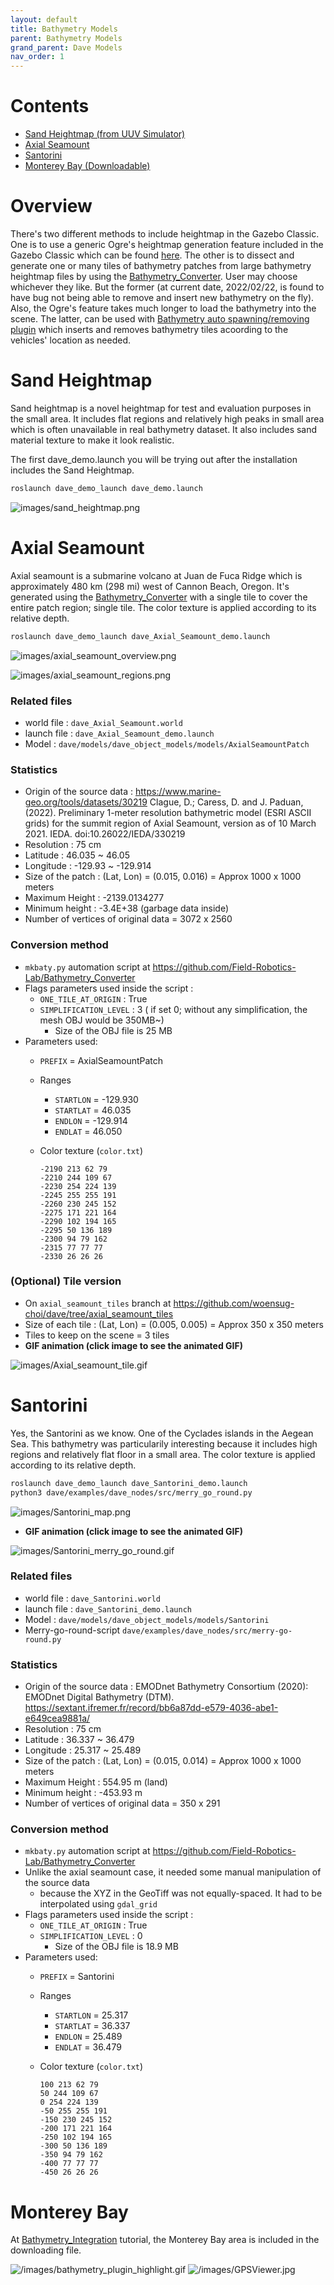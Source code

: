 ```yaml
---
layout: default
title: Bathymetry Models
parent: Bathymetry Models
grand_parent: Dave Models
nav_order: 1
---
```


# Contents

<!-- TOC generated with https://github.com/ekalinin/github-markdown-toc -->
<!--
 cat bathymetry_plugin.md | ./gh-md-toc -
-->

* [Sand Heightmap (from UUV Simulator)](#sand-heightmap)
* [Axial Seamount](#axial-seamount)
* [Santorini](#santorini)
* [Monterey Bay (Downloadable)](#monterey-bay)

# Overview

There's two different methods to include heightmap in the Gazebo Classic. One is to use a generic Ogre's heightmap generation feature included in the Gazebo Classic which can be found [here](http://gazebosim.org/tutorials/?tut=dem). The other is to dissect and generate one or many tiles of bathymetry patches from large bathymetry heightmap files by using the [Bathymetry_Converter](https://github.com/Field-Robotics-Lab/Bathymetry_Converter). User may choose whichever they like. But the former (at current date, 2022/02/22, is found to have bug not being able to remove and insert new bathymetry on the fly). Also, the Ogre's feature takes much longer to load the bathymetry into the scene. The latter, can be used with [Bathymetry auto spawning/removing plugin](/dave.doc/contents/dave_env/Bathymetry-Integration) which inserts and removes bathymetry tiles acoording to the vehicles' location as needed.

# Sand Heightmap

Sand heightmap is a novel heightmap for test and evaluation purposes in the small area. It includes flat regions and relatively high peaks in small area which is often unavailable in real bathymetry dataset. It also includes sand material texture to make it look realistic.

The first dave_demo.launch you will be trying out after the installation includes the Sand Heightmap.

```bash
roslaunch dave_demo_launch dave_demo.launch
```

![images/sand_heightmap.png](../images/sand_heightmap.png)


# Axial Seamount

Axial seamount is a submarine volcano at Juan de Fuca Ridge which is approximately 480 km (298 mi) west of Cannon Beach, Oregon. It's generated using the [Bathymetry_Converter](https://github.com/Field-Robotics-Lab/Bathymetry_Converter) with a single tile to cover the entire patch region; single tile. The color texture is applied according to its relative depth.

```bash
roslaunch dave_demo_launch dave_Axial_Seamount_demo.launch
```

![images/axial_seamount_overview.png](../images/axial_seamount_overview.png)

![images/axial_seamount_regions.png](../images/axial_seamount_regions.png)

### Related files
- world file : `dave_Axial_Seamount.world`
- launch file : `dave_Axial_Seamount_demo.launch`
- Model : `dave/models/dave_object_models/models/AxialSeamountPatch`

### Statistics
- Origin of the source data : https://www.marine-geo.org/tools/datasets/30219
    Clague, D.; Caress, D. and J. Paduan, (2022). Preliminary 1-meter resolution
    bathymetric model (ESRI ASCII grids) for the summit region of Axial
    Seamount, version as of 10 March 2021. IEDA. doi:10.26022/IEDA/330219
- Resolution : 75 cm
- Latitude : 46.035 ~ 46.05
- Longitude : -129.93 ~ -129.914
- Size of the patch : (Lat, Lon) = (0.015, 0.016) = Approx 1000 x 1000 meters
- Maximum Height : -2139.0134277
- Minimum height : -3.4E+38 (garbage data inside)
- Number of vertices of original data = 3072 x 2560

### Conversion method
- `mkbaty.py` automation script at https://github.com/Field-Robotics-Lab/Bathymetry_Converter
- Flags parameters used inside the script :
   - `ONE_TILE_AT_ORIGIN` : True
   - `SIMPLIFICATION_LEVEL` : 3 ( if set 0; without any simplification, the mesh OBJ would be 350MB~)
      - Size of the OBJ file is 25 MB
- Parameters used:
    - `PREFIX` = AxialSeamountPatch
    - Ranges
       - `STARTLON` = -129.930
       - `STARTLAT` = 46.035
       - `ENDLON` = -129.914
       - `ENDLAT` = 46.050
    - Color texture (`color.txt`)

       ```
       -2190 213 62 79
       -2210 244 109 67
       -2230 254 224 139
       -2245 255 255 191
       -2260 230 245 152
       -2275 171 221 164
       -2290 102 194 165
       -2295 50 136 189
       -2300 94 79 162
       -2315 77 77 77
       -2330 26 26 26
       ```

### (Optional) Tile version

- On `axial_seamount_tiles` branch at https://github.com/woensug-choi/dave/tree/axial_seamount_tiles
- Size of each tile : (Lat, Lon) = (0.005, 0.005) = Approx 350 x 350 meters
- Tiles to keep on the scene  = 3 tiles
- **GIF animation (click image to see the animated GIF)**

![images/Axial_seamount_tile.gif](../images/Axial_seamount_tile.gif)



# Santorini

Yes, the Santorini as we know. One of the Cyclades islands in the Aegean Sea. This bathymetry was particularily interesting because it includes high regions and relatively flat floor in a small area. The color texture is applied according to its relative depth.


```bash
roslaunch dave_demo_launch dave_Santorini_demo.launch
python3 dave/examples/dave_nodes/src/merry_go_round.py
```

![images/Santorini_map.png](../images/Santorini_map.png)

- **GIF animation (click image to see the animated GIF)**

![images/Santorini_merry_go_round.gif](../images/Santorini_merry_go_round.gif)


### Related files
- world file : `dave_Santorini.world`
- launch file : `dave_Santorini_demo.launch`
- Model : `dave/models/dave_object_models/models/Santorini`
- Merry-go-round-script `dave/examples/dave_nodes/src/merry-go-round.py`


### Statistics
- Origin of the source data : EMODnet Bathymetry Consortium (2020): EMODnet Digital Bathymetry (DTM).
   https://sextant.ifremer.fr/record/bb6a87dd-e579-4036-abe1-e649cea9881a/
- Resolution : 75 cm
- Latitude : 36.337 ~ 36.479
- Longitude : 25.317 ~ 25.489
- Size of the patch : (Lat, Lon) = (0.015, 0.014) = Approx 1000 x 1000 meters
- Maximum Height : 554.95 m (land)
- Minimum height : -453.93 m
- Number of vertices of original data = 350 x 291


### Conversion method
- `mkbaty.py` automation script at https://github.com/Field-Robotics-Lab/Bathymetry_Converter
- Unlike the axial seamount case, it needed some manual manipulation of the source data
   - because the XYZ in the GeoTiff was not equally-spaced. It had to be interpolated using `gdal_grid`
- Flags parameters used inside the script :
   - `ONE_TILE_AT_ORIGIN` : True
   - `SIMPLIFICATION_LEVEL` : 0
      - Size of the OBJ file is 18.9 MB
- Parameters used:
    - `PREFIX` = Santorini
    - Ranges
       - `STARTLON` = 25.317
       - `STARTLAT` = 36.337
       - `ENDLON` = 25.489
       - `ENDLAT` = 36.479
    - Color texture (`color.txt`)

       ```
      100 213 62 79
      50 244 109 67
      0 254 224 139
      -50 255 255 191
      -150 230 245 152
      -200 171 221 164
      -250 102 194 165
      -300 50 136 189
      -350 94 79 162
      -400 77 77 77
      -450 26 26 26
       ```


# Monterey Bay

At [Bathymetry_Integration](/dave.doc/contents/dave_env/Bathymetry-Integration) tutorial, the Monterey Bay area is included in the downloading file.

![/images/bathymetry_plugin_highlight.gif](../images/bathymetry_plugin_highlight.gif)
![/images/GPSViewer.jpg](../images/GPSViewer.jpg)
